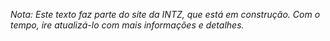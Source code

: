 *Nota: Este texto faz parte do site da INTZ, que está em construção. Com o tempo, ire atualizá-lo com mais informações e detalhes.*